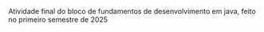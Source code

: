 Atividade final do bloco de fundamentos de desenvolvimento em java, feito no primeiro semestre de 2025
